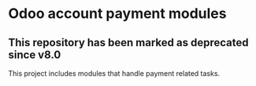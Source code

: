 Odoo account payment modules
============================

This repository has been marked as deprecated since v8.0
--------------------------------------------------------

This project includes modules that handle payment related tasks.

